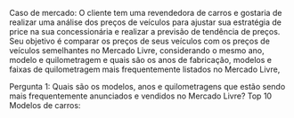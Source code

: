 Caso de mercado:  O cliente  tem uma revendedora de carros e gostaria de realizar uma análise dos preços de veículos para ajustar sua estratégia de price na sua concessionária e realizar a previsão de tendência de preços. 
      Seu objetivo é comparar os preços de seus veículos com os preços de veículos semelhantes no Mercado Livre, considerando o mesmo ano, modelo e quilometragem e quais são os anos de fabricação, modelos e faixas de quilometragem mais frequentemente listados no Mercado Livre,


 
Pergunta 1: Quais são os modelos, anos e quilometragens que estão sendo mais frequentemente anunciados e vendidos no Mercado Livre?
Top 10 Modelos de carros:



